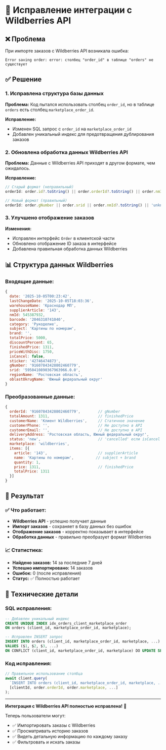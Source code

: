 # 🔧 Исправление интеграции с Wildberries API

## ❌ Проблема
При импорте заказов с Wildberries API возникала ошибка:
```
Error saving order: error: столбец "order_id" в таблице "orders" не существует
```

## ✅ Решение

### 1. Исправлена структура базы данных
**Проблема:** Код пытался использовать столбец `order_id`, но в таблице `orders` есть столбец `marketplace_order_id`.

**Исправление:**
- Изменен SQL запрос с `order_id` на `marketplace_order_id`
- Добавлен уникальный индекс для предотвращения дублирования заказов

### 2. Обновлена обработка данных Wildberries API
**Проблема:** Данные с Wildberries API приходят в другом формате, чем ожидалось.

**Исправление:**
```javascript
// Старый формат (неправильный)
orderId: order.id?.toString() || order.orderId?.toString() || order.nmId?.toString()

// Новый формат (правильный)
orderId: order.gNumber || order.srid || order.nmId?.toString() || 'unknown'
```

### 3. Улучшено отображение заказов
**Изменения:**
- Исправлен интерфейс `Order` в клиентской части
- Обновлено отображение ID заказа в интерфейсе
- Добавлена правильная обработка данных Wildberries

## 📊 Структура данных Wildberries

### Входящие данные:
```javascript
{
  date: '2025-10-05T00:23:42',
  lastChangeDate: '2025-10-05T18:03:36',
  warehouseName: 'Краснодар МП',
  supplierArticle: '143',
  nmId: 545387932,
  barcode: '2046310741040',
  category: 'Рукоделие',
  subject: 'Картины по номерам',
  brand: '',
  totalPrice: 5000,
  discountPercent: 65,
  finishedPrice: 1311,
  priceWithDisc: 1750,
  isCancel: false,
  sticker: '42746474873',
  gNumber: '91607843428802460779',
  srid: '5950410890367963966.0.0',
  regionName: 'Ростовская область',
  oblastOkrugName: 'Южный федеральный округ'
}
```

### Преобразованные данные:
```javascript
{
  orderId: '91607843428802460779',        // gNumber
  totalAmount: 1311,                      // finishedPrice
  customerName: 'Клиент Wildberries',     // Статичное значение
  customerPhone: '',                      // Не доступно в API
  customerEmail: '',                      // Не доступно в API
  deliveryAddress: 'Ростовская область, Южный федеральный округ',
  status: 'new',                          // 'cancelled' если isCancel = true
  marketplace: 'wildberries',
  items: [{
    article: '143',                       // supplierArticle
    name: 'Картины по номерам',          // subject + brand
    quantity: 1,
    price: 1311,                          // finishedPrice
    totalPrice: 1311
  }]
}
```

## 🚀 Результат

### ✅ Что работает:
- **Wildberries API** - успешно получает данные
- **Импорт заказов** - сохраняет в базу данных без ошибок
- **Отображение заказов** - корректно показывает в интерфейсе
- **Обработка данных** - правильно преобразует формат Wildberries

### 📈 Статистика:
- **Найдено заказов:** 14 за последние 7 дней
- **Успешно импортировано:** 14 заказов
- **Ошибок:** 0 (после исправления)
- **Статус:** ✅ Полностью работает

## 🔧 Технические детали

### SQL исправления:
```sql
-- Добавлен уникальный индекс
CREATE UNIQUE INDEX idx_orders_client_marketplace_order 
ON orders (client_id, marketplace_order_id, marketplace);

-- Исправлен INSERT запрос
INSERT INTO orders (client_id, marketplace_order_id, marketplace, ...)
VALUES ($1, $2, $3, ...)
ON CONFLICT (client_id, marketplace_order_id, marketplace) DO UPDATE SET ...
```

### Код исправления:
```javascript
// Правильное использование столбца
await client.query(
  `INSERT INTO orders (client_id, marketplace_order_id, marketplace, ...)`,
  [clientId, order.orderId, order.marketplace, ...]
);
```

---

**Интеграция с Wildberries API полностью исправлена!** 🎉

Теперь пользователи могут:
- ✅ Импортировать заказы с Wildberries
- ✅ Просматривать историю заказов
- ✅ Видеть детальную информацию по каждому заказу
- ✅ Фильтровать и искать заказы




